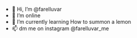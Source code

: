 - 👋 Hi, I’m @farelluvar
- 👀 I’m online
- 🌱 I’m currently learning How to summon a lemon
- 📫 dm me on instagram @farelluvar_me


